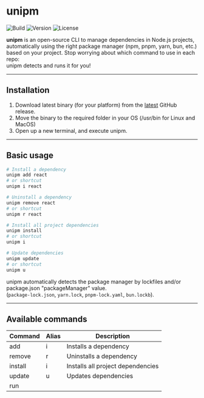 # unipm

![Build](https://img.shields.io/github/actions/workflow/status/opticalsecurity/unipm/.github/workflows/build-release.yaml)
![Version](https://img.shields.io/github/v/release/opticalsecurity/unipm)
![License](https://img.shields.io/github/license/opticalsecurity/unipm)

**unipm** is an open-source CLI to manage dependencies in Node.js projects,  
automatically using the right package manager (npm, pnpm, yarn, bun, etc.)  
based on your project. Stop worrying about which command to use in each repo:  
unipm detects and runs it for you!

---

## Installation

1. Download latest binary (for your platform) from the [latest](https://github.com/opticalsecurity/unipm/releases/latest) GitHub release.
2. Move the binary to the required folder in your OS (/usr/bin for Linux and MacOS)
3. Open up a new terminal, and execute unipm.

---

## Basic usage

```bash
# Install a dependency
unipm add react
# or shortcut
unipm i react

# Uninstall a dependency
unipm remove react
# or shortcut
unipm r react

# Install all project dependencies
unipm install
# or shortcut
unipm i

# Update dependencies
unipm update
# or shortcut
unipm u
```

unipm automatically detects the package manager by lockfiles and/or package.json "packageManager" value.  
(`package-lock.json`, `yarn.lock`, `pnpm-lock.yaml`, `bun.lockb`).

---

## Available commands

| Command      | Alias | Description                              |
| ------------ | ----- | ---------------------------------------- |
| add <pkg>    | i     | Installs a dependency                    |
| remove <pkg> | r     | Uninstalls a dependency                  |
| install      | i     | Installs all project dependencies        |
| update       | u     | Updates dependencies                     |
| run <script> |       | Runs a script from package.json          |
| exec <cmd>   | x     | Runs a command using the package manager |
| detect       |       | Detects the current project pm           |

---

## Examples

```bash
# Install express
unipm add express

# Uninstall lodash
unipm remove lodash

# Run a script
unipm run build

# Run a command
unipm exec tsc
```

---

## Versioning

This project uses [Semantic Versioning (semver)](https://semver.org/).  
Example: `1.0.0`

---

## Contributing

All contributions are welcome!  
Open an issue or submit a PR.  
See [CONTRIBUTING.md](./CONTRIBUTING.md) for more info.

---

## Author

Made with love by Manu ([@opticalsecurity](https://github.com/opticalsecurity))  
La Plata, Buenos Aires 🇦🇷

---
